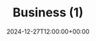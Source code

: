 ---
weight: 700
title: "Business (1)"
description: "University Jobs in Business"
icon: search
date: 2024-12-27T12:00:00+00:00
draft: false
images: []
---